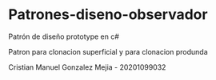 # Patrones-diseno-observador
Patrón de diseño prototype en c#

Patron para clonacion superficial y para clonacion produnda

Cristian Manuel Gonzalez Mejia - 20201099032
